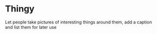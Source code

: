 # Thingy
Let people take pictures of interesting things around them, add a caption and list them for later use
